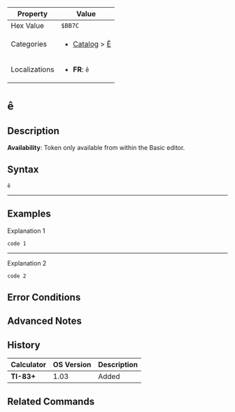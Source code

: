 | Property      | Value |
|---------------|-------|
| Hex Value     | `$BB7C`|
| Categories    | <ul><li>[Catalog](../categories/Catalog.md) > [Ê](../categories/Catalog.md#Ê)</li></ul> |
| Localizations | <ul><li><b>FR</b>: `ê`</li></ul> |

# `ê`

## Description



<b>Availability</b>: Token only available from within the Basic editor.

## Syntax
`ê`

<hr>

## Examples

Explanation 1
```ti-basic
code 1
```
---
Explanation 2
```ti-basic
code 2
```

## Error Conditions


## Advanced Notes


## History
| Calculator | OS Version | Description |
|------------|------------|-------------|
| <b>TI-83+</b> | 1.03 | Added

## Related Commands

    